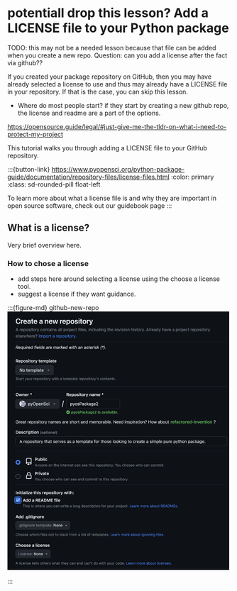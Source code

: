 # potentiall drop this lesson? Add a LICENSE file to your Python package

TODO: this may not be a needed lesson because that file can be added when you create a new repo.
Question: can you add a license after the fact via github??

If you created your package repository on GitHub, then you may have already
selected a license to use and thus may already have a LICENSE file in your
repository. If that is the case, you can skip this lesson.

- Where do most people start? if they start by creating a new github repo, the license and readme are a part of the options.

https://opensource.guide/legal/#just-give-me-the-tldr-on-what-i-need-to-protect-my-project

This tutorial walks you through adding a LICENSE file to your GitHub repository.

:::{button-link} https://www.pyopensci.org/python-package-guide/documentation/repository-files/license-files.html
:color: primary
:class: sd-rounded-pill float-left

To learn more about what a license file is and why they are important
in open source software, check out our guidebook page
:::

## What is a license?

Very brief overview here.

### How to chose a license

- add steps here around selecting a license using the choose a license tool.
- suggest a license if they want guidance.

:::{figure-md} github-new-repo
<img src="../images/tutorials/github-new-repo.png" alt="Add alt " width="500px">

:::
